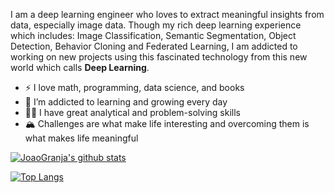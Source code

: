 I am a deep learning engineer who loves to extract meaningful insights from data, especially image data. Though my rich deep learning experience which includes: Image Classification, Semantic Segmentation, Object Detection, Behavior Cloning and Federated Learning, I am addicted to working on new projects using this fascinated technology from this new world which calls **Deep Learning**.

- :zap: I love math, programming, data science, and books
- 🌱 I’m addicted to learning and growing every day
- :man_student: I have great analytical and problem-solving skills
- :mountain_snow: Challenges are what make life interesting and overcoming them is what makes life meaningful

[![JoaoGranja's github stats](https://github-readme-stats.vercel.app/api?username=joaogranja&count_private=true&show_icons=true&theme=radical&hide_rank=false)](https://github.com/joaogranja/github-readme-stats)

[![Top Langs](https://github-readme-stats.vercel.app/api/top-langs/?username=joaogranja&layout=compact)](https://github.com/joaogranja/github-readme-stats)
